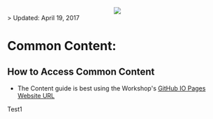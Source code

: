 <center>
<img src="https://cloudaccelerate.github.io/TTC-CommonContent/images/ttc-logo.png" />
</center>
> Updated: April 19, 2017

# Common Content:

## How to Access Common Content

- The Content guide is best using the Workshop's [GitHub IO Pages Website URL](https://rebrand.ly/ttccommoncontent)

Test1
